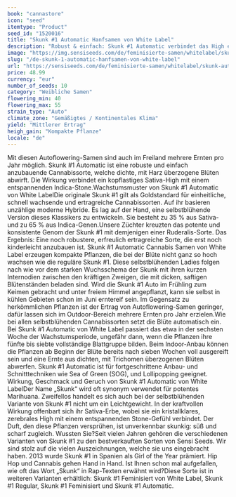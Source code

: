 ```yaml
---
book: "cannastore"
icon: "seed"
itemtype: "Product"
seed_id: "1520016"
title: "Skunk #1 Automatic Hanfsamen von White Label"
description: "Robust & einfach: Skunk #1 Automatic verbindet das High einer Sativa mit dem entspannenden Effekt einer Indica. Mehrere Ernten pro Jahr möglich!"
image: "https://img.sensiseeds.com/de/feminisierte-samen/whitelabel/skunk-autoflowering-image.png"
slug: "/de-skunk-1-automatic-hanfsamen-von-white-label"
url: "https://sensiseeds.com/de/feminisierte-samen/whitelabel/skunk-autoflowering?a_aid=cannastore"
price: 48.99
currency: "eur"
number_of_seeds: 10
category: "Weibliche Samen"
flowering_min: 40
flowering_max: 55
strain_type: "Auto"
climate_zone: "Gemäßigtes / Kontinentales Klima"
yield: "Mittlerer Ertrag"
heigh_gain: "Kompakte Pflanze"
locale: "de"
---
```

Mit diesen Autoflowering-Samen sind auch im Freiland mehrere Ernten pro Jahr möglich. Skunk #1 Automatic ist eine robuste und einfach anzubauende Cannabissorte, welche dichte, mit Harz überzogene Blüten abwirft. Die Wirkung verbindet ein kopflastiges Sativa-High mit einem entspannenden Indica-Stone.Wachstumsmuster von Skunk #1 Automatic von White LabelDie originale Skunk #1 gilt als Goldstandard für einheitliche, schnell wachsende und ertragreiche Cannabissorten. Auf ihr basieren unzählige moderne Hybride. Es lag auf der Hand, eine selbstblühende Version dieses Klassikers zu entwickeln. Sie besteht zu 35 % aus Sativa- und zu 65 % aus Indica-Genen.Unsere Züchter kreuzten das potente und konsistente Genom der Skunk #1 mit demjenigen einer Ruderalis-Sorte. Das Ergebnis: Eine noch robustere, erfreulich ertragreiche Sorte, die erst noch kinderleicht anzubauen ist. Skunk #1 Automatic Cannabis Samen von White Label erzeugen kompakte Pflanzen, die bei der Blüte nicht ganz so hoch wachsen wie die reguläre Skunk #1. Diese selbstblühenden Ladies folgen nach wie vor dem starken Wuchsschema der Skunk mit ihren kurzen Internodien zwischen den kräftigen Zweigen, die mit dicken, saftigen Blütenständen beladen sind. Wird die Skunk #1 Auto im Frühling zum Keimen gebracht und unter freiem Himmel angepflanzt, kann sie selbst in kühlen Gebieten schon im Juni erntereif sein. Im Gegensatz zu herkömmlichen Pflanzen ist der Ertrag von Autoflowering-Samen geringer, dafür lassen sich im Outdoor-Bereich mehrere Ernten pro Jahr erzielen.Wie bei allen selbstblühenden Cannabissorten setzt die Blüte automatisch ein. Bei Skunk #1 Automatic von White Label passiert das etwa in der sechsten Woche der Wachstumsperiode, ungefähr dann, wenn die Pflanzen ihre fünfte bis siebte vollständige Blattgruppe bilden. Beim Indoor-Anbau können die Pflanzen ab Beginn der Blüte bereits nach sieben Wochen voll ausgereift sein und eine Ernte aus dichten, mit Trichomen überzogenen Blüten abwerfen. Skunk #1 Automatic ist für fortgeschrittene Anbau- und Schnitttechniken wie Sea of Green (SOG), und Lollipopping geeignet. Wirkung, Geschmack und Geruch von Skunk #1 Automatic von White LabelDer Name „Skunk“ wird oft synonym verwendet für potentes Marihuana. Zweifellos handelt es sich auch bei der selbstblühenden Variante von Skunk #1 nicht um ein Leichtgewicht. In der kraftvollen Wirkung offenbart sich ihr Sativa-Erbe, wobei sie ein kristallklares, zerebrales High mit einem entspannenden Stone-Gefühl verbindet. Der Duft, den diese Pflanzen versprühen, ist unverkennbar skunkig: süß und scharf zugleich. Wussten Sie?Seit vielen Jahren gehören die verschiedenen Varianten von Skunk #1 zu den bestverkauften Sorten von Sensi Seeds. Wir sind stolz auf die vielen Auszeichnungen, welche sie uns eingebracht haben. 2013 wurde Skunk #1 in Spanien als Girl of the Year prämiert. Hip Hop und Cannabis gehen Hand in Hand. Ist Ihnen schon mal aufgefallen, wie oft das Wort „Skunk“ in Rap-Texten erwähnt wird?Diese Sorte ist in weiteren Varianten erhältlich: Skunk #1 Feminisiert von White Label, Skunk #1 Regular, Skunk #1 Feminisiert und Skunk #1 Automatic.
